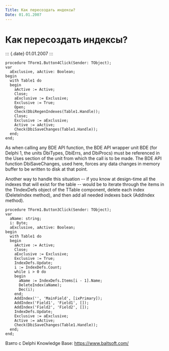 ```yaml
---
Title: Как пересоздать индексы?
Date: 01.01.2007
---
```



Как пересоздать индексы?
========================

::: {.date}
01.01.2007
:::

    procedure TForm1.Button4Click(Sender: TObject);
    var
      aExclusive, aActive: Boolean;
    begin
      with Table1 do
      begin
        aActive := Active;
        Close;
        aExclusive := Exclusive;
        Exclusive := True;
        Open;
        Check(DbiRegenIndexes(Table1.Handle));
        Close;
        Exclusive := aExclusive;
        Active := aActive;
        Check(DbiSaveChanges(Table1.Handle));
      end;
    end;

As when calling any BDE API function, the BDE API wrapper unit BDE (for
Delphi 1, the units DbiTypes, DbiErrs, and DbiProcs) must be referenced
in the Uses section of the unit from which the call is to be made. The
BDE API function DbiSaveChanges, used here, forces any data changes in
memory buffer to be written to disk at that point.

Another way to handle this situation \-- if you know at design-time all
the indexes that will exist for the table \-- would be to iterate
through the items in the TIndexDefs object of the TTable component,
delete each index (DeleteIndex method), and then add all needed indexes
back (AddIndex method).

    procedure TForm1.Button3Click(Sender: TObject);
    var
      aName: string;
      i: Byte;
      aExclusive, aActive: Boolean;
    begin
      with Table1 do
      begin
        aActive := Active;
        Close;
        aExclusive := Exclusive;
        Exclusive := True;
        IndexDefs.Update;
        i := IndexDefs.Count;
        while i > 0 do
        begin
          aName := IndexDefs.Items[i - 1].Name;
          DeleteIndex(aName);
          Dec(i);
        end;
        AddIndex('', 'MainField', [ixPrimary]);
        AddIndex('Field1', 'Field1', []);
        AddIndex('Field2', 'Field2', []);
        IndexDefs.Update;
        Exclusive := aExclusive;
        Active := aActive;
        Check(DbiSaveChanges(Table1.Handle));
      end;
    end;

Взято с Delphi Knowledge Base: <https://www.baltsoft.com/>
